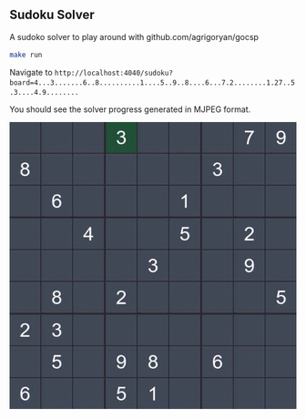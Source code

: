 ## Sudoku Solver

A sudoko solver to play around with github.com/agrigoryan/gocsp

```bash
make run
```

Navigate to `http://localhost:4040/sudoku?board=4...3.......6..8..........1....5..9..8....6...7.2........1.27..5.3....4.9........`

You should see the solver progress generated in MJPEG format.

![](https://github.com/agrigoryan/sudoku/raw/master/img/output.gif)

